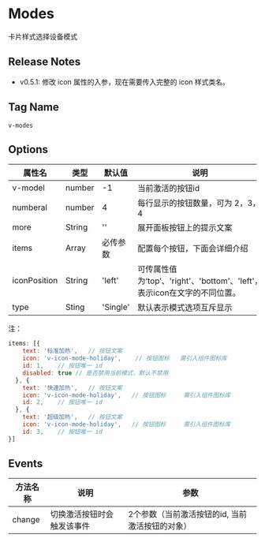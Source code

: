 # Modes
卡片样式选择设备模式
## Release Notes

- v0.5.1: 修改 icon 属性的入参，现在需要传入完整的 icon 样式类名。

## Tag Name

`v-modes`

## Options

属性名   |    类型   |     默认值     |     说明
----    | ----    | ----    | ----    |
v-model |  number  |  -1  |  当前激活的按钮id
numberal |  number | 4  |  每行显示的按钮数量，可为 2，3，4
more  |  String  |  '' |  展开面板按钮上的提示文案
items | Array |  必传参数 | 配置每个按钮，下面会详细介绍
iconPosition | String |  'left' | 可传属性值为‘top’、'right'、'bottom'、'left'，表示icon在文字的不同位置。
type  | Sting | 'Single' | 默认表示模式选项互斥显示|


注：
```js
items: [{
    text: '标准加热',   // 按钮文案
    icon: 'v-icon-mode-holiday',    // 按钮图标   需引入组件图标库
    id: 1,    // 按钮唯一 id
    disabled: true // 是否禁用当前模式，默认不禁用
  }, {
    text: '快速加热',   // 按钮文案
    icon: 'v-icon-mode-holiday',   // 按钮图标     需引入组件图标库
    id: 2,    // 按钮唯一 id
  }, {
    text: '超级加热',   // 按钮文案
    icon: 'v-icon-mode-holiday',   // 按钮图标     需引入组件图标库
    id: 3,    // 按钮唯一 id
}]
```

## Events

方法名称   |    说明   |     参数
----    | ----    | ----
change |  切换激活按钮时会触发该事件 |  2个参数（当前激活按钮的id, 当前激活按钮的对象）
